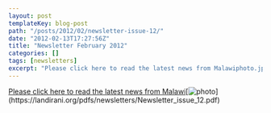 ```yaml
---
layout: post
templateKey: blog-post
path: "/posts/2012/02/newsletter-issue-12/"
date: "2012-02-13T17:27:56Z"
title: "Newsletter February 2012"
categories: []
tags: [newsletters]
excerpt: "Please click here to read the latest news from Malawiphoto.jpg)"
---
```


[Please click here to read the latest news from Malawi](https://landirani.org/pdfs/newsletters/Newsletter_issue_12.pdf)[![photo](https://www.landirani.org/image_library/news/full_size/4f39722372cb2newsletter_issue_12.pdf_(page_1_of_4).jpg)](https://landirani.org/pdfs/newsletters/Newsletter_issue_12.pdf)